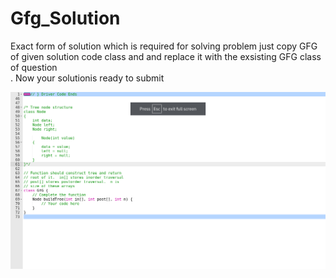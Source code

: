 # Gfg_Solution
Exact form of solution which is required for solving problem
 just copy GFG of given solution code  class and  and replace  it with the exsisting GFG class of question   
 . Now your solutionis ready to submit 
 
 ![](SC_img/sc.png)


